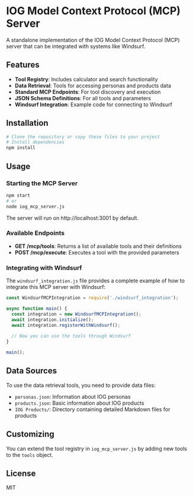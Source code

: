 # IOG Model Context Protocol (MCP) Server

A standalone implementation of the IOG Model Context Protocol (MCP) server that can be integrated with systems like Windsurf.

## Features

- **Tool Registry**: Includes calculator and search functionality
- **Data Retrieval**: Tools for accessing personas and products data
- **Standard MCP Endpoints**: For tool discovery and execution
- **JSON Schema Definitions**: For all tools and parameters
- **Windsurf Integration**: Example code for connecting to Windsurf

## Installation

```bash
# Clone the repository or copy these files to your project
# Install dependencies
npm install
```

## Usage

### Starting the MCP Server

```bash
npm start
# or
node iog_mcp_server.js
```

The server will run on http://localhost:3001 by default.

### Available Endpoints

- **GET /mcp/tools**: Returns a list of available tools and their definitions
- **POST /mcp/execute**: Executes a tool with the provided parameters

### Integrating with Windsurf

The `windsurf_integration.js` file provides a complete example of how to integrate this MCP server with Windsurf:

```javascript
const WindsurfMCPIntegration = require('./windsurf_integration');

async function main() {
  const integration = new WindsurfMCPIntegration();
  await integration.initialize();
  await integration.registerWithWindsurf();
  
  // Now you can use the tools through Windsurf
}

main();
```

## Data Sources

To use the data retrieval tools, you need to provide data files:

- `personas.json`: Information about IOG personas
- `products.json`: Basic information about IOG products
- `IOG Products/`: Directory containing detailed Markdown files for products

## Customizing

You can extend the tool registry in `iog_mcp_server.js` by adding new tools to the `tools` object.

## License

MIT
